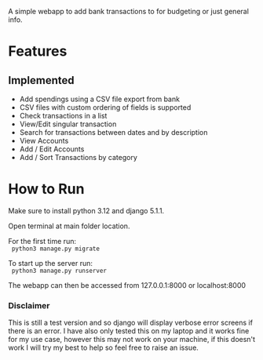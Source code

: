 A simple webapp to add bank transactions to for budgeting or just general info.

<h1> Features </h1>
<h2> Implemented </h2>
<ul>
  <li>Add spendings using a CSV file export from bank</li>
  <li>CSV files with custom ordering of fields is supported</li>
  <li>Check transactions in a list</li>
  <li>View/Edit singular transaction</li>
  <li>Search for transactions between dates and by description</li>
  <li>View Accounts</h1>
  <li>Add / Edit Accounts</li>
  <li>Add / Sort Transactions by category</li>
</ul>

<h1> How to Run </h1>
Make sure to install python 3.12 and django 5.1.1.

Open terminal at main folder location.

For the first time run:<br>
<code> python3 manage.py migrate </code>

To start up the server run:<br>
<code> python3 manage.py runserver </code>

The webapp can then be accessed from 127.0.0.1:8000 or localhost:8000

<h3> Disclaimer </h3>
This is still a test version and so django will display verbose error screens if there is an error.
I have also only tested this on my laptop and it works fine for my use case, however this may not work on your machine, if this doesn't work I will try my best to help so feel free to raise an issue.
